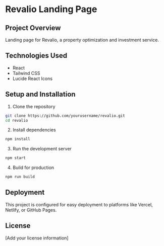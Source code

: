 # Revalio Landing Page

## Project Overview
Landing page for Revalio, a property optimization and investment service.

## Technologies Used
- React
- Tailwind CSS
- Lucide React Icons

## Setup and Installation

1. Clone the repository
```bash
git clone https://github.com/yourusername/revalio.git
cd revalio
```

2. Install dependencies
```bash
npm install
```

3. Run the development server
```bash
npm start
```

4. Build for production
```bash
npm run build
```

## Deployment
This project is configured for easy deployment to platforms like Vercel, Netlify, or GitHub Pages.

## License
[Add your license information]
